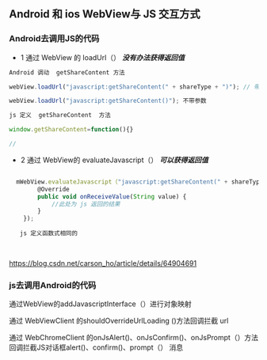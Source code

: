 ##  Android 和 ios   WebView与 JS 交互方式

### Android去调用JS的代码

* 1 通过 WebView 的 loadUrl（）   ***没有办法获得返回值***

```js
Android 调动  getShareContent 方法

webView.loadUrl("javascript:getShareContent(" + shareType + ")"); // 带参数

webView.loadUrl("javascript:getShareContent()"); 不带参数

js 定义  getShareContent  方法

window.getShareContent=function(){}

// 
```
* 2  通过 WebView的 evaluateJavascript（）  ***可以获得返回值***

```js 

  mWebView.evaluateJavascript（"javascript:getShareContent(" + shareType + ")", new ValueCallback<String>() {
        @Override
        public void onReceiveValue(String value) {
            //此处为 js 返回的结果
        }
    });
    
   js 定义函数式相同的
   
    
```
https://blog.csdn.net/carson_ho/article/details/64904691

### js去调用Android的代码



通过WebView的addJavascriptInterface（）进行对象映射


通过 WebViewClient 的shouldOverrideUrlLoading ()方法回调拦截 url


通过 WebChromeClient 的onJsAlert()、onJsConfirm()、onJsPrompt（）方法回调拦截JS对话框alert()、confirm()、prompt（） 消息

